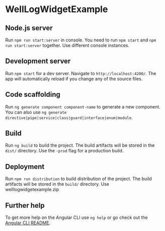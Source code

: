 # WellLogWidgetExample

## Node.js server

Run `npm run start:server` in console. You need to run `npm start` and `npm run start:server` together. Use different console instances.

## Development server

Run `npm start` for a dev server. Navigate to `http://localhost:4200/`. The app will automatically reload if you change any of the source files.

## Code scaffolding

Run `ng generate component component-name` to generate a new component. You can also use `ng generate directive|pipe|service|class|guard|interface|enum|module`.

## Build

Run `ng build` to build the project. The build artifacts will be stored in the `dist/` directory. Use the `-prod` flag for a production build.

## Deployment

Run `npm run distribution` to build distribution of the project. The build artifacts will be stored in the `build/` directory. Use welllogwidgetexample.zip

## Further help

To get more help on the Angular CLI use `ng help` or go check out the [Angular CLI README](https://github.com/angular/angular-cli/blob/master/README.md).
